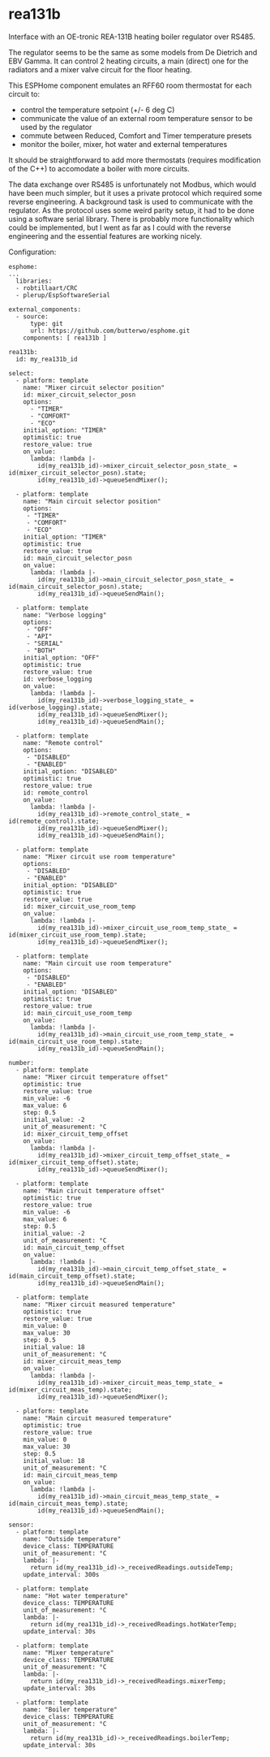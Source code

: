 # rea131b
Interface with an OE-tronic REA-131B heating boiler regulator over RS485.

The regulator seems to be the same as some models from De Dietrich and EBV Gamma. It can control 2 heating circuits, a main (direct) one for the radiators and a mixer valve circuit for the floor heating.

This ESPHome component emulates an RFF60 room thermostat for each circuit to:
- control the temperature setpoint (+/- 6 deg C)
- communicate the value of an external room temperature sensor to be used by the regulator
- commute between Reduced, Comfort and Timer temperature presets
- monitor the boiler, mixer, hot water and external temperatures

It should be straightforward to add more thermostats (requires modification of the C++) to accomodate a boiler with more circuits.

The data exchange over RS485 is unfortunately not Modbus, which would have been much simpler, but it uses a private protocol which required some reverse engineering.
A background task is used to communicate with the regulator. As the protocol uses some weird parity setup, it had to be done using a software serial library.
There is probably more functionality which could be implemented, but I went as far as I could with the reverse engineering and the essential features are working nicely.

Configuration:

```
esphome:
...
  libraries:
  - robtillaart/CRC
  - plerup/EspSoftwareSerial

external_components:
  - source:
      type: git
      url: https://github.com/butterwo/esphome.git
    components: [ rea131b ]

rea131b:
  id: my_rea131b_id

select:
  - platform: template
    name: "Mixer circuit selector position"
    id: mixer_circuit_selector_posn
    options:
      - "TIMER"
      - "COMFORT"
      - "ECO"
    initial_option: "TIMER"
    optimistic: true
    restore_value: true
    on_value:
      lambda: !lambda |-
        id(my_rea131b_id)->mixer_circuit_selector_posn_state_ = id(mixer_circuit_selector_posn).state;
        id(my_rea131b_id)->queueSendMixer();

  - platform: template
    name: "Main circuit selector position"
    options:
     - "TIMER"
     - "COMFORT"
     - "ECO"
    initial_option: "TIMER"
    optimistic: true
    restore_value: true
    id: main_circuit_selector_posn
    on_value:
      lambda: !lambda |-
        id(my_rea131b_id)->main_circuit_selector_posn_state_ = id(main_circuit_selector_posn).state;
        id(my_rea131b_id)->queueSendMain();

  - platform: template
    name: "Verbose logging"
    options:
     - "OFF"
     - "API"
     - "SERIAL"
     - "BOTH"
    initial_option: "OFF"
    optimistic: true
    restore_value: true
    id: verbose_logging
    on_value:
      lambda: !lambda |-
        id(my_rea131b_id)->verbose_logging_state_ = id(verbose_logging).state;
        id(my_rea131b_id)->queueSendMixer();
        id(my_rea131b_id)->queueSendMain();

  - platform: template
    name: "Remote control"
    options:
     - "DISABLED"
     - "ENABLED"
    initial_option: "DISABLED"
    optimistic: true
    restore_value: true
    id: remote_control
    on_value:
      lambda: !lambda |-
        id(my_rea131b_id)->remote_control_state_ = id(remote_control).state;
        id(my_rea131b_id)->queueSendMixer();
        id(my_rea131b_id)->queueSendMain();

  - platform: template
    name: "Mixer circuit use room temperature"
    options:
     - "DISABLED"
     - "ENABLED"
    initial_option: "DISABLED"
    optimistic: true
    restore_value: true
    id: mixer_circuit_use_room_temp
    on_value:
      lambda: !lambda |-
        id(my_rea131b_id)->mixer_circuit_use_room_temp_state_ = id(mixer_circuit_use_room_temp).state;
        id(my_rea131b_id)->queueSendMixer();

  - platform: template
    name: "Main circuit use room temperature"
    options:
     - "DISABLED"
     - "ENABLED"
    initial_option: "DISABLED"
    optimistic: true
    restore_value: true
    id: main_circuit_use_room_temp
    on_value:
      lambda: !lambda |-
        id(my_rea131b_id)->main_circuit_use_room_temp_state_ = id(main_circuit_use_room_temp).state;
        id(my_rea131b_id)->queueSendMain();

number:
  - platform: template
    name: "Mixer circuit temperature offset"
    optimistic: true
    restore_value: true
    min_value: -6
    max_value: 6
    step: 0.5
    initial_value: -2
    unit_of_measurement: °C
    id: mixer_circuit_temp_offset
    on_value:
      lambda: !lambda |-
        id(my_rea131b_id)->mixer_circuit_temp_offset_state_ = id(mixer_circuit_temp_offset).state;
        id(my_rea131b_id)->queueSendMixer();

  - platform: template
    name: "Main circuit temperature offset"
    optimistic: true
    restore_value: true
    min_value: -6
    max_value: 6
    step: 0.5
    initial_value: -2
    unit_of_measurement: °C
    id: main_circuit_temp_offset
    on_value:
      lambda: !lambda |-
        id(my_rea131b_id)->main_circuit_temp_offset_state_ = id(main_circuit_temp_offset).state;
        id(my_rea131b_id)->queueSendMain();

  - platform: template
    name: "Mixer circuit measured temperature"
    optimistic: true
    restore_value: true
    min_value: 0
    max_value: 30
    step: 0.5
    initial_value: 18
    unit_of_measurement: °C
    id: mixer_circuit_meas_temp
    on_value:
      lambda: !lambda |-
        id(my_rea131b_id)->mixer_circuit_meas_temp_state_ = id(mixer_circuit_meas_temp).state;
        id(my_rea131b_id)->queueSendMixer();

  - platform: template
    name: "Main circuit measured temperature"
    optimistic: true
    restore_value: true
    min_value: 0
    max_value: 30
    step: 0.5
    initial_value: 18
    unit_of_measurement: °C
    id: main_circuit_meas_temp
    on_value:
      lambda: !lambda |-
        id(my_rea131b_id)->main_circuit_meas_temp_state_ = id(main_circuit_meas_temp).state;
        id(my_rea131b_id)->queueSendMain();

sensor:
  - platform: template
    name: "Outside temperature"
    device_class: TEMPERATURE
    unit_of_measurement: °C
    lambda: |-
      return id(my_rea131b_id)->_receivedReadings.outsideTemp;
    update_interval: 300s

  - platform: template
    name: "Hot water temperature"
    device_class: TEMPERATURE
    unit_of_measurement: °C
    lambda: |-
      return id(my_rea131b_id)->_receivedReadings.hotWaterTemp;
    update_interval: 30s

  - platform: template
    name: "Mixer temperature"
    device_class: TEMPERATURE
    unit_of_measurement: °C
    lambda: |-
      return id(my_rea131b_id)->_receivedReadings.mixerTemp;
    update_interval: 30s

  - platform: template
    name: "Boiler temperature"
    device_class: TEMPERATURE
    unit_of_measurement: °C
    lambda: |-
      return id(my_rea131b_id)->_receivedReadings.boilerTemp;
    update_interval: 30s
```














